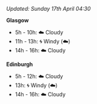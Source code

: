 *Updated: Sunday 17th April 04:30*

**Glasgow**

* 5h - 10h: :cloud: Cloudy
* 11h - 13h: :cyclone: Windy (:cloud:)
* 14h - 16h: :cloud: Cloudy

**Edinburgh**

* 5h - 12h: :cloud: Cloudy
* 13h: :cyclone: Windy (:cloud:)
* 14h - 16h: :cloud: Cloudy

